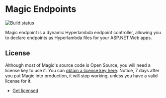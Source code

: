 
# Magic Endpoints

[![Build status](https://travis-ci.org/polterguy/magic.endpoint.svg?master)](https://travis-ci.org/polterguy/magic.endpoint)

Magic endpoint is a dynamic Hyperlambda endpoint controller, allowing you to declare endpoints as Hyperlambda
files for your ASP.NET Web apps.

## License

Although most of Magic's source code is Open Source, you will need a license key to use it.
You can [obtain a license key here](https://servergardens.com/buy/).
Notice, 7 days after you put Magic into production, it will stop working, unless you have a valid
license for it.

* [Get licensed](https://servergardens.com/buy/)
